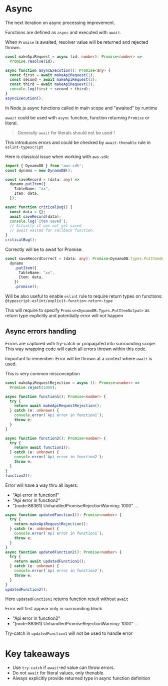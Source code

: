 # Async

The next iteration on async processing improvement.

Functions are defined as `async` and executed with `await`.

When `Promise` is awaited, resolver value will be returned and rejected thrown.

```ts
const makeApiRequest = async (id: number): Promise<number> =>
  Promise.resolve(id);

async function asyncExecution(): Promise<any> {
  const first = await makeApiRequest(1);
  const second = await makeApiRequest(2);
  const third = await makeApiRequest(3);
  console.log(first + second + third);
}
asyncExecution();
```

In Node.js async functions called in main scope and "awaited" by runtime

`await` could be used with `async` function, function returning `Promise` or literal.

> Generally `await` for literals should not be used !

This introduces errors and could be checked by `await-thenable` rule in `eslint-typescript`

Here is classical issue when working with `aws-sdk`:

```ts
import { DynamoDB } from "aws-sdk";
const dynamo = new DynamoDB();

const saveRecord = (data: any) =>
  dynamo.putItem({
    TableName: "xx",
    Item: data,
  });

async function criticalBug() {
  const data = {};
  await saveRecord(data);
  console.log(`Item saved`);
  // Actually it was not yet saved
  // await waited for callback function.
}
criticalBug();
```

Correctly will be to await for Promise:

```ts
const saveRecordCorrect = (data: any): Promise<DynamoDB.Types.PutItemOutput> =>
  dynamo
    .putItem({
      TableName: "xx",
      Item: data,
    })
    .promise();
```

Will be also useful to enable `eslint` rule to require return types on functions: `@typescript-eslint/explicit-function-return-type`

This will require to specify `Promise<DynamoDB.Types.PutItemOutput>` as return type explicitly and
potentially error will not happen

## Async errors handling

Errors are captured with try-catch or propagated into surrounding scope.
This way wrapping code will catch all errors thrown within this code.

Important to remember: Error will be thrown at a context where `await` is used.

This is very common misconception

```ts
const makeApiRequestRejection = async (): Promise<number> =>
  Promise.reject(1000);

async function function1(): Promise<number> {
  try {
    return await makeApiRequestRejection();
  } catch (e: unknown) {
    console.error(`Api error in function1`);
    throw e;
  }
}

async function function2(): Promise<number> {
  try {
    return await function1();
  } catch (e: unknown) {
    console.error(`Api error in function2`);
    throw e;
  }
}
function2();
```

Error will have a way thru all layers:

- "Api error in function1"
- "Api error in function2"
- "(node:88361) UnhandledPromiseRejectionWarning: 1000" ...

```ts
async function updatedFunction1(): Promise<number> {
  try {
    return makeApiRequestRejection();
  } catch (e: unknown) {
    console.error(`Api error in function1`);
    throw e;
  }
}
async function updatedFunction2(): Promise<number> {
  try {
    return await updatedFunction1();
  } catch (e: unknown) {
    console.error(`Api error in function2`);
    throw e;
  }
}
updatedFunction2();
```

Here `updatedFunction1` returns function result without `await`

Error will first appear only in surrounding block

- "Api error in function2"
- "(node:88361) UnhandledPromiseRejectionWarning: 1000" ...

Try-catch in `updatedFunction1` will not be used to handle error

# Key takeaways

- Use `try-catch` if `await`-ed value can throw errors.
- Do not `await` for literal values, only thenable.
- Always explicitly provide returned type in async function definition
